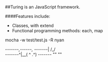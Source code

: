 ##Turing is an JavaScript framework.


####Features include:
* Classes, with extend
* Functional programming methods: each, map




mocha -w test/test.js -R nyan

  -_-_-_-_-_-_-_,------,
  -_-_-_-_-_-_-_|   /\_/\
  -_-_-_-_-_-_-^|__( ^ .^)
  -_-_-_-_-_-_-  ""  ""

